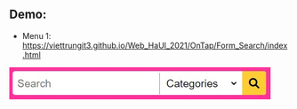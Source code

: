 ## Demo:

* Menu 1: https://viettrungit3.github.io/Web_HaUI_2021/OnTap/Form_Search/index.html

![This is a alt text.](./demo.jpg)